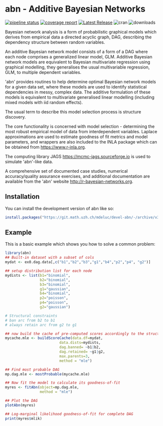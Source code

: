 
# abn - Additive Bayesian Networks

<!-- badges: start -->
[![pipeline status](https://git.math.uzh.ch/mdeluc/devel-abn/badges/master/pipeline.svg?key_text=R-CMD-check&key_width=90)](https://git.math.uzh.ch/mdeluc/devel-abn/-/commits/master)
[![coverage report](https://git.math.uzh.ch/mdeluc/devel-abn/badges/master/coverage.svg)](https://git.math.uzh.ch/mdeluc/devel-abn/-/commits/master)
[![Latest Release](https://git.math.uzh.ch/mdeluc/devel-abn/-/badges/release.svg)](https://git.math.uzh.ch/mdeluc/devel-abn/-/releases)
![cran](https://www.r-pkg.org/badges/version-ago/abn) 
![downloads](https://cranlogs.r-pkg.org/badges/grand-total/abn) 
<!-- badges: end -->

Bayesian network analysis is a form of probabilistic graphical models which derives from empirical data a directed acyclic graph, DAG, describing the dependency structure between random variables.

An additive Bayesian network model consists of a form of a DAG where each node comprises a generalized linear model, GLM. Additive Bayesian network models are equivalent to Bayesian multivariate regression using graphical modelling, they generalises the usual multivariable regression, GLM, to multiple dependent variables.

'abn' provides routines to help determine optimal Bayesian network models for a given data set, where these models are used to identify statistical dependencies in messy, complex data. The additive formulation of these models is equivalent to multivariate generalised linear modelling (including mixed models with iid random effects).

The usual term to describe this model selection process is structure discovery.

The core functionality is concerned with model selection - determining the most robust empirical model of data from interdependent variables. Laplace approximations are used to estimate goodness of fit metrics and model parameters, and wrappers are also included to the INLA package which can be obtained from <https://www.r-inla.org>.

The computing library JAGS <https://mcmc-jags.sourceforge.io> is used to simulate 'abn'-like data.

A comprehensive set of documented case studies, numerical accuracy/quality assurance exercises, and additional documentation are available from the 'abn' website <http://r-bayesian-networks.org>.

## Installation

You can install the development version of abn like so:

``` r
install.packages("https://git.math.uzh.ch/mdeluc/devel-abn/-/archive/v3.0.0.9000/devel-abn-v3.0.0.9000.tar.gz", repo=NULL, type="source")
```

## Example

This is a basic example which shows you how to solve a common problem:

``` r
library(abn)
## Built-in dataset with a subset of cols
mydat <- ex0.dag.data[,c("b1","b2","b3","g1","b4","p2","p4", "g2")]

## setup distribution list for each node
mydists <- list(b1="binomial", 
                b2="binomial", 
                b3="binomial",
                g1="gaussian",
                b4="binomial",
                p2="poisson",
                p4="poisson",
                g2="gaussian")

# Structural constraints
# ban arc from b2 to b1
# always retain arc from g2 to g1

## now build the cache of pre-computed scores accordingly to the structural constraints
mycache.mle <- buildScoreCache(data.df=mydat, 
                         data.dists=mydists,
                         dag.banned= ~b1|b2, 
                         dag.retained= ~g1|g2, 
                         max.parents=3,
                         method = "mle")

## Find most probable DAG
mp.dag.mle <- mostProbable(mycache.mle)

## Now fit the model to calculate its goodness-of-fit
myres <- fitAbn(object=mp.dag.mle,
                method = "mle")

## Plot the DAG
plotAbn(myres)

## Log-marginal likelihood goodness-of-fit for complete DAG
print(myres$mlik)
```
